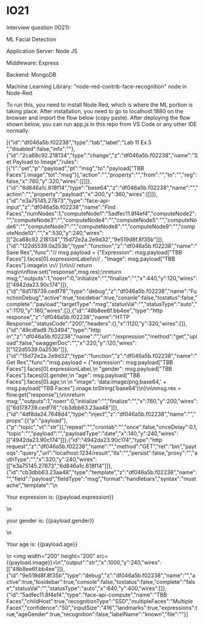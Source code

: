 # IO21
Interview question (IO21):

ML Facial Detection

Application Server: Node JS

Middleware: Express

Backend: MongoDB

Machine Learning Library: "node-red-contrib-face-recognition" node in Node-Red

To run this, you need to install Node Red, which is where the ML portion is taking place. After installation, you need to go to localhost:1880 on the browser and import the flow below (copy paste). After deploying the flow shown below, you can run app.js in this repo from VS Code or any other IDE normally.

[{"id":"df046a5b.f02238","type":"tab","label":"Lab 11 Ex.5 ","disabled":false,"info":""},{"id":"2ca68c92.218134","type":"change","z":"df046a5b.f02238","name":"Set Payload to Image","rules":[{"t":"set","p":"payload","pt":"msg","to":"payload[\"TBB Faces\"].image","tot":"msg"}],"action":"","property":"","from":"","to":"","reg":false,"x":780,"y":320,"wires":[[]]},{"id":"6d846a1c.618f14","type":"base64","z":"df046a5b.f02238","name":"","action":"","property":"payload","x":200,"y":360,"wires":[[]]},{"id":"e3a75145.27873","type":"face-api-input","z":"df046a5b.f02238","name":"Find Faces","numNodes":1,"computeNode1":"5adfec11.8f4ef4","computeNode2":"","computeNode3":"","computeNode4":"","computeNode5":"","computeNode6":"","computeNode7":"","computeNode8":"","computeNode9":"","computeNode10":"","x":530,"y":240,"wires":[["2ca68c92.218134","15d72e2a.2e9d32","9e519d8f.8f35b"]]},{"id":"122d5539.0a253b","type":"function","z":"df046a5b.f02238","name":"Save Res","func":"// msg.payload = {\"Expression\": msg.payload[\"TBB Faces\"].faces[0].expressionLabel\n//                 , \"Image\": msg.payload[\"TBB Faces\"].image\n            \n// }\n\n// return msg\n\nflow.set(\"response\",msg.res);\nreturn msg;","outputs":1,"noerr":0,"initialize":"","finalize":"","x":440,"y":120,"wires":[["4942da23.90c174"]]},{"id":"6d178739.cedf78","type":"debug","z":"df046a5b.f02238","name":"FunctionDebug","active":true,"tosidebar":true,"console":false,"tostatus":false,"complete":"payload","targetType":"msg","statusVal":"","statusType":"auto","x":1170,"y":160,"wires":[]},{"id":"48b8ee6f.bb4ee","type":"http response","z":"df046a5b.f02238","name":"HTTP Response","statusCode":"200","headers":{},"x":1120,"y":320,"wires":[]},{"id":"49cdfad9.7b3494","type":"http in","z":"df046a5b.f02238","name":"","url":"/expression","method":"get","upload":false,"swaggerDoc":"","x":220,"y":120,"wires":[["122d5539.0a253b"]]},{"id":"15d72e2a.2e9d32","type":"function","z":"df046a5b.f02238","name":"Get Res","func":"msg.payload = {\"expression\": msg.payload[\"TBB Faces\"].faces[0].expressionLabel,\n                \"gender\": msg.payload[\"TBB Faces\"].faces[0].gender,\n                \"age\": msg.payload[\"TBB Faces\"].faces[0].age,\n                \n                \"image\": 'data:image/png;base64,' + msg.payload[\"TBB Faces\"].image.toString('base64')\n}\n\nmsg.res = flow.get(\"response\");\n\nreturn msg;","outputs":1,"noerr":0,"initialize":"","finalize":"","x":760,"y":200,"wires":[["6d178739.cedf78","cb3dbb63.23aa48"]]},{"id":"4df8da24.7648d4","type":"inject","z":"df046a5b.f02238","name":"","props":[{"p":"payload"},{"p":"topic","vt":"str"}],"repeat":"","crontab":"","once":false,"onceDelay":0.1,"topic":"","payload":"","payloadType":"date","x":140,"y":240,"wires":[["4942da23.90c174"]]},{"id":"4942da23.90c174","type":"http request","z":"df046a5b.f02238","name":"","method":"GET","ret":"bin","paytoqs":"query","url":"localhost:1234/result","tls":"","persist":false,"proxy":"","authType":"","x":320,"y":240,"wires":[["e3a75145.27873","6d846a1c.618f14"]]},{"id":"cb3dbb63.23aa48","type":"template","z":"df046a5b.f02238","name":"","field":"payload","fieldType":"msg","format":"handlebars","syntax":"mustache","template":"<html>\n    <p>Your expression is: {{payload.expression}}</p>\n    <p>your gender is: {{payload.gender}} </p>\n    <p>Your age is: {{payload.age}} </p>\n    <img width=\"200\" height=\"200\" src={{payload.image}}>\n</html>","output":"str","x":1000,"y":240,"wires":[["48b8ee6f.bb4ee"]]},{"id":"9e519d8f.8f35b","type":"debug","z":"df046a5b.f02238","name":"","active":true,"tosidebar":true,"console":false,"tostatus":false,"complete":"false","statusVal":"","statusType":"auto","x":640,"y":400,"wires":[]},{"id":"5adfec11.8f4ef4","type":"face-api-compute","name":"TBB Faces","childHost":true,"recognitionType":"SSD","multipleFaces":"Multiple Faces","confidence":"50","inputSize":"416","landmarks":true,"expressions":true,"ageGender":true,"recognition":false,"labelName":"known","file":""}]


